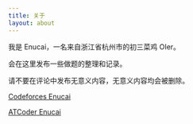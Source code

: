 ```yaml
---
title: 关于
layout: about
---
```


我是 Enucai，一名来自浙江省杭州市的初三菜鸡 OIer。

会在这里发布一些做题的整理和记录。

请不要在评论中发布无意义内容，无意义内容均会被删除。

[Codeforces Enucai](https://codeforces.com/profile/Enucai)

[ATCoder Enucai](https://atcoder.jp/users/Enucai)